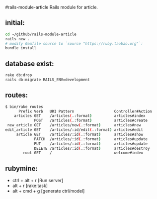 #rails-module-article
Rails module for article.


## initial:
```bash
cd ~/github/rails-module-article
rails new .
# modify Gemfile source to `source "https://ruby.taobao.org"`:
bundle install
```


## database exist:
```bash
rake db:drop
rails db:migrate RAILS_ENV=development
```



## routes:
```bash
$ bin/rake routes
      Prefix Verb   URI Pattern                  Controller#Action
    articles GET    /articles(.:format)          articles#index
             POST   /articles(.:format)          articles#create
 new_article GET    /articles/new(.:format)      articles#new
edit_article GET    /articles/:id/edit(.:format) articles#edit
     article GET    /articles/:id(.:format)      articles#show
             PATCH  /articles/:id(.:format)      articles#update
             PUT    /articles/:id(.:format)      articles#update
             DELETE /articles/:id(.:format)      articles#destroy
        root GET    /                            welcome#index
```


## rubymine:
+ ctrl + alt + r [Run server]
+ alt + r [rake:task]
+ alt + cmd + g [generate ctrl/model]